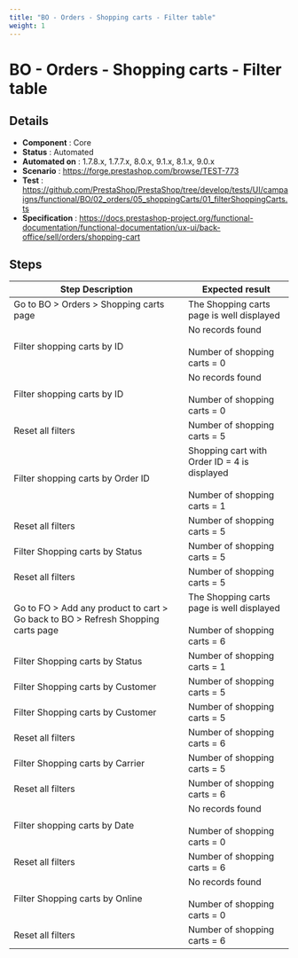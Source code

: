 ```yaml
---
title: "BO - Orders - Shopping carts - Filter table"
weight: 1
---
```


# BO - Orders - Shopping carts - Filter table
## Details
* **Component** : Core
* **Status** : Automated
* **Automated on** : 1.7.8.x, 1.7.7.x, 8.0.x, 9.1.x, 8.1.x, 9.0.x
* **Scenario** : https://forge.prestashop.com/browse/TEST-773
* **Test** : https://github.com/PrestaShop/PrestaShop/tree/develop/tests/UI/campaigns/functional/BO/02_orders/05_shoppingCarts/01_filterShoppingCarts.ts
* **Specification** : https://docs.prestashop-project.org/functional-documentation/functional-documentation/ux-ui/back-office/sell/orders/shopping-cart

## Steps
| Step Description | Expected result |
| ----- | ----- |
| Go to BO > Orders > Shopping carts page | The Shopping carts page is well displayed |
| Filter shopping carts by ID | No records found<br><br>Number of shopping carts = 0 |
| Filter shopping carts by ID | No records found<br><br>Number of shopping carts = 0 |
| Reset all filters | Number of shopping carts = 5 |
| Filter shopping carts by Order ID | Shopping cart with Order ID = 4 is displayed<br><br>Number of shopping carts = 1 |
| Reset all filters | Number of shopping carts = 5 |
| Filter Shopping carts by Status | Number of shopping carts = 5 |
| Reset all filters | Number of shopping carts = 5 |
| Go to FO > Add any product to cart > Go back to BO > Refresh Shopping carts page | The Shopping carts page is well displayed<br><br>Number of shopping carts = 6 |
| Filter Shopping carts by Status | Number of shopping carts = 1 |
| Filter Shopping carts by Customer | Number of shopping carts = 5 |
| Filter Shopping carts by Customer | Number of shopping carts = 5 |
| Reset all filters | Number of shopping carts = 6 |
| Filter Shopping carts by Carrier | Number of shopping carts = 5 |
| Reset all filters | Number of shopping carts = 6 |
| Filter shopping carts by Date | No records found<br><br>Number of shopping carts = 0 |
| Reset all filters | Number of shopping carts = 6 |
| Filter Shopping carts by Online | No records found<br><br>Number of shopping carts = 0 |
| Reset all filters | Number of shopping carts = 6 |
